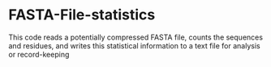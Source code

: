 # FASTA-File-statistics
This code reads a potentially compressed FASTA file, counts the sequences and residues, and writes this statistical information to a text file for analysis or record-keeping
